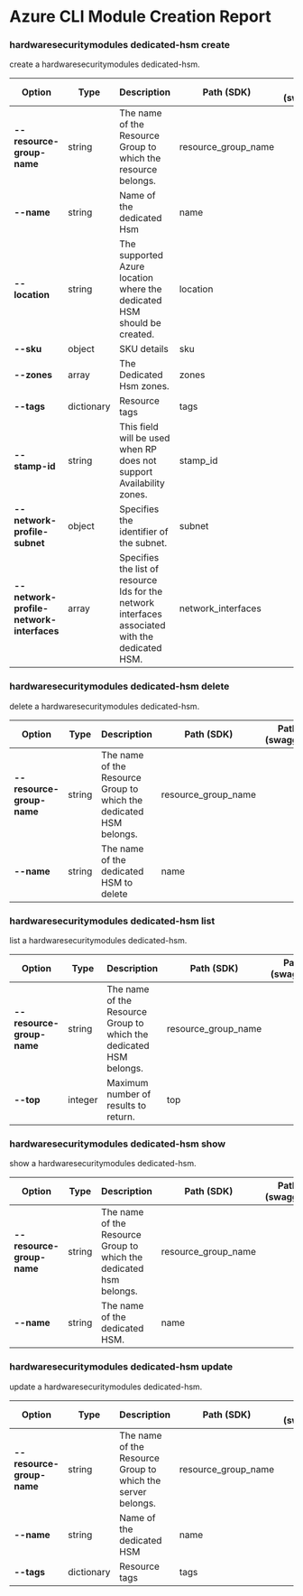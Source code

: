 # Azure CLI Module Creation Report

### hardwaresecuritymodules dedicated-hsm create

create a hardwaresecuritymodules dedicated-hsm.

|Option|Type|Description|Path (SDK)|Path (swagger)|
|------|----|-----------|----------|--------------|
|**--resource-group-name**|string|The name of the Resource Group to which the resource belongs.|resource_group_name|
|**--name**|string|Name of the dedicated Hsm|name|
|**--location**|string|The supported Azure location where the dedicated HSM should be created.|location|
|**--sku**|object|SKU details|sku|
|**--zones**|array|The Dedicated Hsm zones.|zones|
|**--tags**|dictionary|Resource tags|tags|
|**--stamp-id**|string|This field will be used when RP does not support Availability zones.|stamp_id|
|**--network-profile-subnet**|object|Specifies the identifier of the subnet.|subnet|
|**--network-profile-network-interfaces**|array|Specifies the list of resource Ids for the network interfaces associated with the dedicated HSM.|network_interfaces|
### hardwaresecuritymodules dedicated-hsm delete

delete a hardwaresecuritymodules dedicated-hsm.

|Option|Type|Description|Path (SDK)|Path (swagger)|
|------|----|-----------|----------|--------------|
|**--resource-group-name**|string|The name of the Resource Group to which the dedicated HSM belongs.|resource_group_name|
|**--name**|string|The name of the dedicated HSM to delete|name|
### hardwaresecuritymodules dedicated-hsm list

list a hardwaresecuritymodules dedicated-hsm.

|Option|Type|Description|Path (SDK)|Path (swagger)|
|------|----|-----------|----------|--------------|
|**--resource-group-name**|string|The name of the Resource Group to which the dedicated HSM belongs.|resource_group_name|
|**--top**|integer|Maximum number of results to return.|top|
### hardwaresecuritymodules dedicated-hsm show

show a hardwaresecuritymodules dedicated-hsm.

|Option|Type|Description|Path (SDK)|Path (swagger)|
|------|----|-----------|----------|--------------|
|**--resource-group-name**|string|The name of the Resource Group to which the dedicated hsm belongs.|resource_group_name|
|**--name**|string|The name of the dedicated HSM.|name|
### hardwaresecuritymodules dedicated-hsm update

update a hardwaresecuritymodules dedicated-hsm.

|Option|Type|Description|Path (SDK)|Path (swagger)|
|------|----|-----------|----------|--------------|
|**--resource-group-name**|string|The name of the Resource Group to which the server belongs.|resource_group_name|
|**--name**|string|Name of the dedicated HSM|name|
|**--tags**|dictionary|Resource tags|tags|